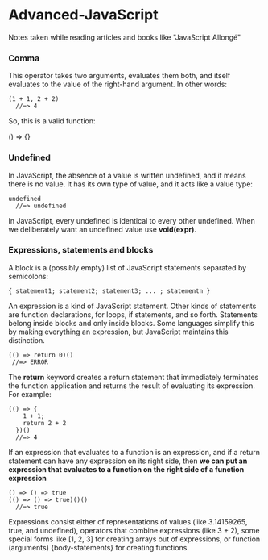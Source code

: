 # Advanced-JavaScript
Notes taken while reading articles and books like "JavaScript Allongé"

### Comma 
This operator takes two arguments, evaluates them both, and itself evaluates to the value of the right-hand argument. In other words:
```
(1 + 1, 2 + 2)
  //=> 4
```

So, this is a valid function:

() => {}

### Undefined
In JavaScript, the absence of a value is written undefined, and it means there is no value. It has its own type of value, and it acts like a value type:

```
undefined
  //=> undefined
```
In JavaScript, every undefined is identical to every other undefined.
When we deliberately want an undefined value use **void(expr)**.

### Expressions, statements and blocks
A block is a (possibly empty) list of JavaScript statements separated by semicolons:

```{ statement1; statement2; statement3; ... ; statementn }```

An expression is a kind of JavaScript statement. Other kinds of statements are function declarations, for loops, if statements, and so forth.
Statements belong inside blocks and only inside blocks. Some languages simplify this by making everything an expression, but JavaScript maintains this distinction.
```
(() => return 0)()
 //=> ERROR
```

The **return** keyword creates a return statement that immediately terminates the function application and returns the result of evaluating its expression. For example:
```
(() => {
    1 + 1;
    return 2 + 2
  })()
  //=> 4
```

If an expression that evaluates to a function is an expression, and if a return statement can have any expression on its right side, then
**we can put an expression that evaluates to a function on the right side of a function expression**

```
() => () => true
(() => () => true)()()
  //=> true
```

Expressions consist either of representations of values (like 3.14159265, true, and undefined), operators that combine 
expressions (like 3 + 2), some special forms like [1, 2, 3] for creating arrays out of expressions, 
or function (arguments) {body-statements} for creating functions.
